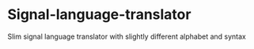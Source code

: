 # Signal-language-translator
Slim signal language translator with slightly different alphabet and syntax
